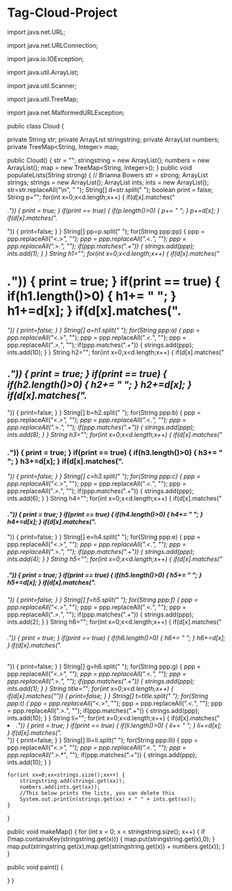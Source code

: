 # Tag-Cloud-Project
import java.net.URL;

import java.net.URLConnection;

import java.io.IOException;

import java.util.ArrayList;

import java.util.Scanner;

import java.util.TreeMap;

import java.net.MalformedURLException;

public class Cloud {

private String str;
private ArrayList<String> stringstring;
private ArrayList<Integer> numbers;
private TreeMap<String, Integer> map;

public Cloud() {
	str = "";
	stringstring = new ArrayList<String>();
	numbers = new ArrayList<Integer>();
	map = new TreeMap<String, Integer>();
}
public void populateLists(String strong) {
	// Brianna Bowers
	str = strong;
	ArrayList<String> strings;
	strings = new ArrayList<String>();
	ArrayList<Integer> ints;
	ints = new ArrayList<Integer>();
	str=str.replaceAll("\n", " ");
	String[] d=str.split(" ");
	boolean print = false;
	String p="";
	for(int x=0;x<d.length;x++) {
		if(d[x].matches("<p>.*")) {
			print = true;
		}
		if(print == true) {
			if(p.length()>0) {
				p+= " ";
			}
			p+=d[x];
		}
		if(d[x].matches(".*</p>")) {
			print=false;
		}
	}
	String[] pp=p.split(" ");
	for(String ppp:pp) {
		ppp = ppp.replaceAll("<.*>", "");
		ppp = ppp.replaceAll(".*<.*", "");
		ppp = ppp.replaceAll(".*>.*", "");
		if(ppp.matches(".+")) {
			strings.add(ppp);
			ints.add(1);
		}
	}
	String h1="";
	for(int x=0;x<d.length;x++) {
		if(d[x].matches("<h1>.*")) {
			print = true;
		}
		if(print == true) {
			if(h1.length()>0) {
				h1+= " ";
			}
			h1+=d[x];
		}
		if(d[x].matches(".*</h1>")) {
			print=false;
		}
	}
	String[] a=h1.split(" ");
	for(String ppp:a) {
		ppp = ppp.replaceAll("<.*>", "");
		ppp = ppp.replaceAll(".*<.*", "");
		ppp = ppp.replaceAll(".*>.*", "");
		if(ppp.matches(".+")) {
			strings.add(ppp);
			ints.add(10);
		}
	}
	String h2="";
	for(int x=0;x<d.length;x++) {
		if(d[x].matches("<h2>.*")) {
			print = true;
		}
		if(print == true) {
			if(h2.length()>0) {
				h2+= " ";
			}
			h2+=d[x];
		}
		if(d[x].matches(".*</h2>")) {
			print=false;
		}
	}
	String[] b=h2.split(" ");
	for(String ppp:b) {
		ppp = ppp.replaceAll("<.*>", "");
		ppp = ppp.replaceAll(".*<.*", "");
		ppp = ppp.replaceAll(".*>.*", "");
		if(ppp.matches(".+")) {
			strings.add(ppp);
			ints.add(8);
		}
	}
	String h3="";
	for(int x=0;x<d.length;x++) {
		if(d[x].matches("<h3>.*")) {
			print = true;
		}
		if(print == true) {
			if(h3.length()>0) {
				h3+= " ";
			}
			h3+=d[x];
		}
		if(d[x].matches(".*</h3>")) {
			print=false;
		}
	}
	String[] c=h3.split(" ");
	for(String ppp:c) {
		ppp = ppp.replaceAll("<.*>", "");
		ppp = ppp.replaceAll(".*<.*", "");
		ppp = ppp.replaceAll(".*>.*", "");
		if(ppp.matches(".+")) {
			strings.add(ppp);
			ints.add(6);
		}
	}
	String h4="";
	for(int x=0;x<d.length;x++) {
		if(d[x].matches("<h4>.*")) {
			print = true;
		}
		if(print == true) {
			if(h4.length()>0) {
				h4+= " ";
			}
			h4+=d[x];
		}
		if(d[x].matches(".*</h4>")) {
			print=false;
		}
	}
	String[] e=h4.split(" ");
	for(String ppp:e) {
		ppp = ppp.replaceAll("<.*>", "");
		ppp = ppp.replaceAll(".*<.*", "");
		ppp = ppp.replaceAll(".*>.*", "");
		if(ppp.matches(".+")) {
			strings.add(ppp);
			ints.add(4);
		}
	}
	String h5="";
	for(int x=0;x<d.length;x++) {
		if(d[x].matches("<h5>.*")) {
			print = true;
		}
		if(print == true) {
			if(h5.length()>0) {
				h5+= " ";
			}
			h5+=d[x];
		}
		if(d[x].matches(".*</h5>")) {
			print=false;
		}
	}
	String[] f=h5.split(" ");
	for(String ppp:f) {
		ppp = ppp.replaceAll("<.*>", "");
		ppp = ppp.replaceAll(".*<.*", "");
		ppp = ppp.replaceAll(".*>.*", "");
		if(ppp.matches(".+")) {
			strings.add(ppp);
			ints.add(2);
		}
	}
	String h6="";
	for(int x=0;x<d.length;x++) {
		if(d[x].matches("<h6>.*")) {
			print = true;
		}
		if(print == true) {
			if(h6.length()>0) {
				h6+= " ";
			}
			h6+=d[x];
		}
		if(d[x].matches(".*</h6>")) {
			print=false;
		}
	}
	String[] g=h6.split(" ");
	for(String ppp:g) {
		ppp = ppp.replaceAll("<.*>", "");
		ppp = ppp.replaceAll(".*<.*", "");
		ppp = ppp.replaceAll(".*>.*", "");
		if(ppp.matches(".+")) {
			strings.add(ppp);
			ints.add(1);
		}
	}
	String title="";
	for(int x=0;x<d.length;x++) {
		if(d[x].matches("<title>.*")) {
			print = true;
		}
		if(print == true) {
			if(title.length()>0) {
				title+= " ";
			}
			title+=d[x];
		}
		if(d[x].matches(".*</title>")) {
			print=false;
		}
	}
	String[] t=title.split(" ");
	for(String ppp:t) {
		ppp = ppp.replaceAll("<.*>", "");
		ppp = ppp.replaceAll(".*<.*", "");
		ppp = ppp.replaceAll(".*>.*", "");
		if(ppp.matches(".+")) {
			strings.add(ppp);
			ints.add(10);
		}
	}
	String li="";
	for(int x=0;x<d.length;x++) {
		if(d[x].matches("<li>.*")) {
			print = true;
		}
		if(print == true) {
			if(li.length()>0) {
				li+= " ";
			}
			li+=d[x];
		}
		if(d[x].matches(".*</li>")) {
			print=false;
		}
	}
	String[] lli=li.split(" ");
	for(String ppp:lli) {
		ppp = ppp.replaceAll("<.*>", "");
		ppp = ppp.replaceAll(".*<.*", "");
		ppp = ppp.replaceAll(".*>.*", "");
		if(ppp.matches(".+")) {
			strings.add(ppp);
			ints.add(10);
		}
	}
	
	for(int xx=0;xx<strings.size();xx++) {
		stringstring.add(strings.get(xx));
		numbers.add(ints.get(xx));
		//This below prints the lists, you can delete this
		System.out.println(strings.get(xx) + " " + ints.get(xx));
	}
}

public void makeMap() {
	for (int x = 0; x < stringstring.size(); x++) {
		if (!map.containsKey(stringstring.get(x))) {
			map.put(stringstring.get(x),0);
		}
		map.put(stringstring.get(x),map.get(stringstring.get(x)) + numbers.get(x));
	}
}

public void paint() {
	
}
}
